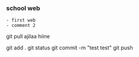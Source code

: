 ### school web
    - first web
    - comment 2

git pull
ajilaa hiine

git add .
git status
git commit -m "test test"
git push

 